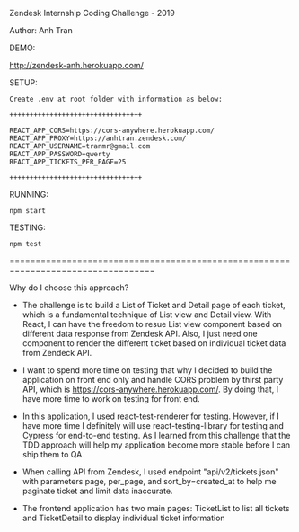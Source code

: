 Zendesk Internship Coding Challenge - 2019

Author: Anh Tran

DEMO: 

http://zendesk-anh.herokuapp.com/

SETUP:

    Create .env at root folder with information as below:
    
    +++++++++++++++++++++++++++++++++
    
    REACT_APP_CORS=https://cors-anywhere.herokuapp.com/
    REACT_APP_PROXY=https://anhtran.zendesk.com/
    REACT_APP_USERNAME=tranmr@gmail.com
    REACT_APP_PASSWORD=qwerty
    REACT_APP_TICKETS_PER_PAGE=25
    
    +++++++++++++++++++++++++++++++++

RUNNING:

    npm start


TESTING:

    npm test

==================================================================================

Why do I choose this approach?

- The challenge is to build a List of Ticket and Detail page of each ticket, which is a fundamental technique of List view and Detail view. With React, I can have the freedom to resue List view component based on different data response from Zendesk API. Also, I just need one component to render the different ticket based on individual ticket data from Zendeck API.

- I want to spend more time on testing that why I decided to build the application on front end only and handle CORS problem by thirst party API, which is https://cors-anywhere.herokuapp.com/. By doing that, I have more time to work on testing for front end.

- In this application, I used react-test-renderer for testing. However, if I have more time I definitely will use react-testing-library for testing and Cypress for end-to-end testing. As I learned from this challenge that the TDD approach will help my application become more stable before I can ship them to QA

- When calling API from Zendesk, I used endpoint "api/v2/tickets.json" with parameters page, per_page, and sort_by=created_at to help me paginate ticket and limit data inaccurate.

- The frontend application has two main pages: TicketList to list all tickets and TicketDetail to display individual ticket information
